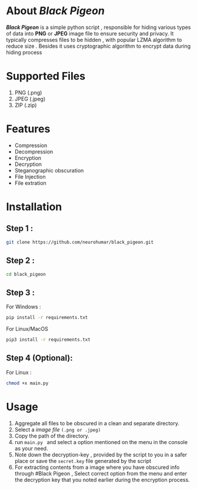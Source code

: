 # About __*Black Pigeon*__

__*Black Pigeon*__ is a simple python script , responsible for hiding various types of data into __PNG__ or __JPEG__ image file to ensure security and privacy.
It typically compresses files to be hidden , with popular LZMA algorithm to reduce size . Besides it uses cryptographic algorithm to encrypt data during hiding process

# Supported Files
1. PNG (.png)
2. JPEG (.jpeg)
3. ZIP (.zip)

# Features 
- Compression
- Decompression
- Encryption
- Decryption
- Steganographic obscuration
- File Injection
- File extration

# Installation

## Step 1 :
```sh
git clone https://github.com/neurohumar/black_pigeon.git
```

## Step 2 :
```sh
cd black_pigeon
```

## Step 3 :
For Windows :
```sh
pip install -r requirements.txt
```

For Linux/MacOS
```sh
pip3 install -r requirements.txt
```
## Step 4 (Optional):
For Linux :
```sh
chmod +x main.py
```

# Usage
1. Aggregate all files to be obscured in a clean and separate directory.
2. Select a *image file* ```(.png or .jpeg)```
3. Copy the path of the directory.
4. run ```main.py ``` and select a option mentioned on the menu in the console as your need.
5. Note down the decryption-key , provided by the script to you in a safer place or save the ```secret.key``` file generated by the script
6. For extracting contents from a image where you have obscured info through #Black Pigeon , Select correct option from the menu and enter the decryption key that you noted earlier during the encryption process.


